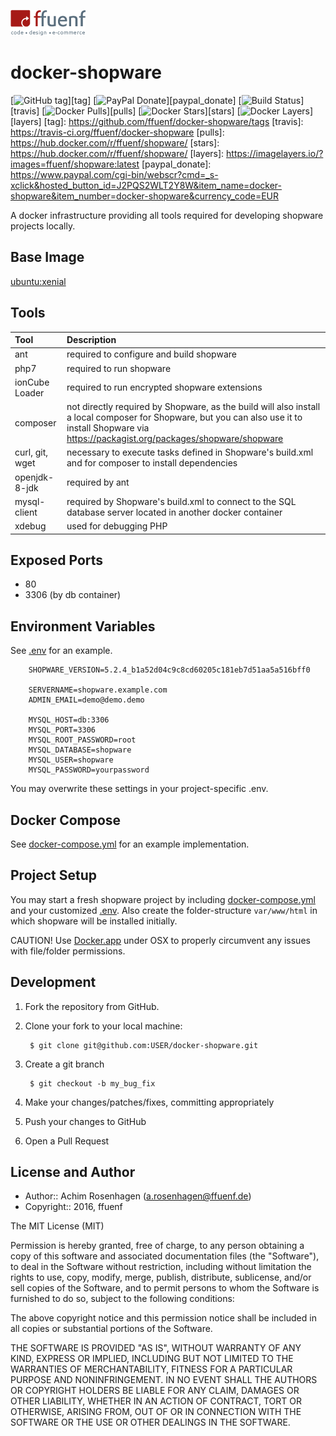 <a href="http://www.ffuenf.de" title="ffuenf - code • design • e-commerce"><img src="https://github.com/ffuenf/Ffuenf_Common/blob/master/skin/adminhtml/default/default/ffuenf/ffuenf.png" alt="ffuenf - code • design • e-commerce" /></a>

docker-shopware
===============
[![GitHub tag](https://img.shields.io/github/tag/ffuenf/docker-shopware.svg)][tag]
[![PayPal Donate](https://img.shields.io/badge/paypal-donate-blue.svg)][paypal_donate]
[![Build Status](https://img.shields.io/travis/ffuenf/docker-shopware.svg)][travis]
[![Docker Pulls](https://img.shields.io/docker/pulls/ffuenf/shopware.svg)][pulls]
[![Docker Stars](https://img.shields.io/docker/stars/ffuenf/shopware.svg)][stars]
[![Docker Layers](https://badge.imagelayers.io/ffuenf/shopware.svg)][layers]
[tag]: https://github.com/ffuenf/docker-shopware/tags
[travis]: https://travis-ci.org/ffuenf/docker-shopware
[pulls]: https://hub.docker.com/r/ffuenf/shopware/
[stars]: https://hub.docker.com/r/ffuenf/shopware/
[layers]: https://imagelayers.io/?images=ffuenf/shopware:latest
[paypal_donate]: https://www.paypal.com/cgi-bin/webscr?cmd=_s-xclick&hosted_button_id=J2PQS2WLT2Y8W&item_name=docker-shopware&item_number=docker-shopware&currency_code=EUR

A docker infrastructure providing all tools required for developing shopware projects locally.

Base Image
----------

[ubuntu:xenial](https://hub.docker.com/_/ubuntu/)

Tools
-----

Tool            | Description 
:-------------- | :------------
ant             | required to configure and build shopware
php7            | required to run shopware
ionCube Loader  | required to run encrypted shopware extensions
composer        | not directly required by Shopware, as the build will also install a local composer for Shopware, but you can also use it to install Shopware via https://packagist.org/packages/shopware/shopware
curl, git, wget | necessary to execute tasks defined in Shopware's build.xml and for composer to install dependencies
openjdk-8-jdk   | required by ant
mysql-client    | required by Shopware's build.xml to connect to the SQL database server located in another docker container
xdebug          | used for debugging PHP

Exposed Ports
-------------

* 80
* 3306 (by db container)

Environment Variables
---------------------

See [.env](.env) for an example.
```
    SHOPWARE_VERSION=5.2.4_b1a52d04c9c8cd60205c181eb7d51aa5a516bff0
    
    SERVERNAME=shopware.example.com
    ADMIN_EMAIL=demo@demo.demo
    
    MYSQL_HOST=db:3306
    MYSQL_PORT=3306
    MYSQL_ROOT_PASSWORD=root
    MYSQL_DATABASE=shopware
    MYSQL_USER=shopware
    MYSQL_PASSWORD=yourpassword
```
You may overwrite these settings in your project-specific .env.

Docker Compose
--------------

See [docker-compose.yml](docker-compose.yml) for an example implementation.

Project Setup
--------------

You may start a fresh shopware project by including [docker-compose.yml](docker-compose.yml) and your customized [.env](.env).
Also create the folder-structure `var/www/html` in which shopware will be installed initially.

CAUTION! Use [Docker.app](https://www.docker.com/products/docker#/mac) under OSX to properly circumvent any issues with file/folder permissions.

Development
-----------
1. Fork the repository from GitHub.
2. Clone your fork to your local machine:

        $ git clone git@github.com:USER/docker-shopware.git

3. Create a git branch

        $ git checkout -b my_bug_fix

5. Make your changes/patches/fixes, committing appropriately
7. Push your changes to GitHub
8. Open a Pull Request

License and Author
------------------

- Author:: Achim Rosenhagen (<a.rosenhagen@ffuenf.de>)
- Copyright:: 2016, ffuenf

The MIT License (MIT)

Permission is hereby granted, free of charge, to any person obtaining a copy
of this software and associated documentation files (the "Software"), to deal
in the Software without restriction, including without limitation the rights
to use, copy, modify, merge, publish, distribute, sublicense, and/or sell
copies of the Software, and to permit persons to whom the Software is
furnished to do so, subject to the following conditions:

The above copyright notice and this permission notice shall be included in all
copies or substantial portions of the Software.

THE SOFTWARE IS PROVIDED "AS IS", WITHOUT WARRANTY OF ANY KIND, EXPRESS OR
IMPLIED, INCLUDING BUT NOT LIMITED TO THE WARRANTIES OF MERCHANTABILITY,
FITNESS FOR A PARTICULAR PURPOSE AND NONINFRINGEMENT. IN NO EVENT SHALL THE
AUTHORS OR COPYRIGHT HOLDERS BE LIABLE FOR ANY CLAIM, DAMAGES OR OTHER
LIABILITY, WHETHER IN AN ACTION OF CONTRACT, TORT OR OTHERWISE, ARISING FROM,
OUT OF OR IN CONNECTION WITH THE SOFTWARE OR THE USE OR OTHER DEALINGS IN THE
SOFTWARE.